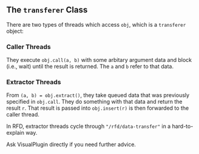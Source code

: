## The `transferer` Class

There are two types of threads which access `obj`, which is a `transferer` object:

### Caller Threads

They execute `obj.call(a, b)` with some arbitary argument data and block (i.e., wait) until the result is returned. The `a` and `b` refer to that data.

### Extractor Threads

From `(a, b) = obj.extract()`, they take queued data that was previously specified in `obj.call`. They do something with that data and return the result `r`. That result is passed into `obj.insert(r)` is then forwarded to the caller thread.

In RFD, extractor threads cycle through `"/rfd/data-transfer"` in a hard-to-explain way.

Ask VisualPlugin directly if you need further advice.
